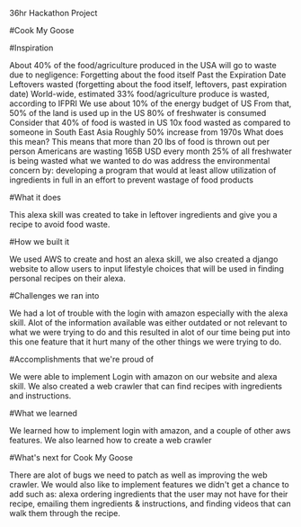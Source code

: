 36hr Hackathon Project

#Cook My Goose

#Inspiration

About 40% of the food/agriculture produced in the USA will go to waste due to negligence: Forgetting about the food itself Past the Expiration Date Leftovers wasted (forgetting about the food itself, leftovers, past expiration date) World-wide, estimated 33% food/agriculture produce is wasted, according to IFPRI We use about 10% of the energy budget of US From that, 50% of the land is used up in the US 80% of freshwater is consumed Consider that 40% of food is wasted in US 10x food wasted as compared to someone in South East Asia Roughly 50% increase from 1970s What does this mean? This means that more than 20 lbs of food is thrown out per person Americans are wasting 165B USD every month 25% of all freshwater is being wasted what we wanted to do was address the environmental concern by: developing a program that would at least allow utilization of ingredients in full in an effort to prevent wastage of food products

#What it does

This alexa skill was created to take in leftover ingredients and give you a recipe to avoid food waste.

#How we built it

We used AWS to create and host an alexa skill, we also created a django website to allow users to input lifestyle choices that will be used in finding personal recipes on their alexa.

#Challenges we ran into

We had a lot of trouble with the login with amazon especially with the alexa skill. Alot of the information available was either outdated or not relevant to what we were trying to do and this resulted in alot of our time being put into this one feature that it hurt many of the other things we were trying to do.

#Accomplishments that we're proud of

We were able to implement Login with amazon on our website and alexa skill. We also created a web crawler that can find recipes with ingredients and instructions.

#What we learned

We learned how to implement login with amazon, and a couple of other aws features. We also learned how to create a web crawler

#What's next for Cook My Goose

There are alot of bugs we need to patch as well as improving the web crawler. We would also like to implement features we didn't get a chance to add such as: alexa ordering ingredients that the user may not have for their recipe, emailing them ingredients & instructions, and finding videos that can walk them through the recipe.
